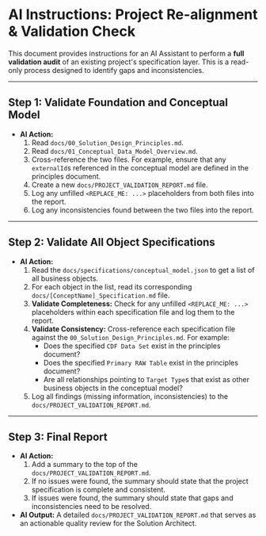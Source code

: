 # AI Instructions: Project Re-alignment & Validation Check

This document provides instructions for an AI Assistant to perform a **full validation audit** of an existing project's specification layer. This is a read-only process designed to identify gaps and inconsistencies.

---

## **Step 1: Validate Foundation and Conceptual Model**

- **AI Action:**
    1. Read `docs/00_Solution_Design_Principles.md`.
    2. Read `docs/01_Conceptual_Data_Model_Overview.md`.
    3. Cross-reference the two files. For example, ensure that any `externalId`s referenced in the conceptual model are defined in the principles document.
    4. Create a new `docs/PROJECT_VALIDATION_REPORT.md` file.
    5. Log any unfilled `<REPLACE_ME: ...>` placeholders from both files into the report.
    6. Log any inconsistencies found between the two files into the report.

---

## **Step 2: Validate All Object Specifications**

- **AI Action:**
    1. Read the `docs/specifications/conceptual_model.json` to get a list of all business objects.
    2. For each object in the list, read its corresponding `docs/[ConceptName]_Specification.md` file.
    3. **Validate Completeness:** Check for any unfilled `<REPLACE_ME: ...>` placeholders within each specification file and log them to the report.
    4. **Validate Consistency:** Cross-reference each specification file against the `00_Solution_Design_Principles.md`. For example:
        - Does the specified `CDF Data Set` exist in the principles document?
        - Does the specified `Primary RAW Table` exist in the principles document?
        - Are all relationships pointing to `Target Type`s that exist as other business objects in the conceptual model?
    5. Log all findings (missing information, inconsistencies) to the `docs/PROJECT_VALIDATION_REPORT.md`.

---

## **Step 3: Final Report**

- **AI Action:**
    1. Add a summary to the top of the `docs/PROJECT_VALIDATION_REPORT.md`.
    2. If no issues were found, the summary should state that the project specification is complete and consistent.
    3. If issues were found, the summary should state that gaps and inconsistencies need to be resolved.
- **AI Output:** A detailed `docs/PROJECT_VALIDATION_REPORT.md` that serves as an actionable quality review for the Solution Architect.
